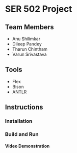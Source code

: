 # SER 502 Project

## Team Members

* Anu Shilimkar
* Dileep Pandey
* Tharun Chintham
* Varun Srivastava

## Tools

* Flex
* Bison
* ANTLR

## Instructions

### Installation

### Build and Run

#### Video Demonstration